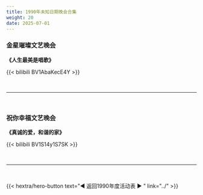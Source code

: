 ```yaml
---
title: 1990年未知日期晚会合集
weight: 20
date: 2025-07-01
---
```


### 金星璀璨文艺晚会

**《人生最美是唱歌》**

{{< bilibili BV1AbaKecE4Y >}}

<br>
<hr>
<br>

### 祝你幸福文艺晚会

**《真诚的爱，和谐的家》**

{{< bilibili BV1S14y1S7SK >}}

<br>
<hr>
<br>

{{< hextra/hero-button text="◀ 返回1990年度活动表 ▶ " link="../" >}}